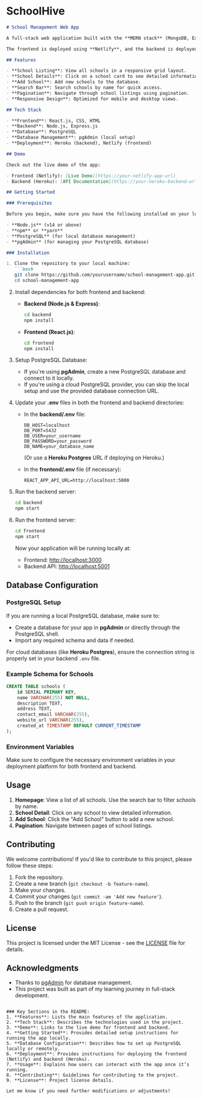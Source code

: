 # SchoolHive

```markdown
# School Management Web App

A full-stack web application built with the **MERN stack** (MongoDB, Express, React, Node.js) and **PostgreSQL** for managing school data. This app allows users to search, view details, and add schools. It also uses **pgAdmin** for local database management.

The frontend is deployed using **Netlify**, and the backend is deployed on **Heroku**.

## Features

- **School Listing**: View all schools in a responsive grid layout.
- **School Details**: Click on a school card to see detailed information.
- **Add School**: Add new schools to the database.
- **Search Bar**: Search schools by name for quick access.
- **Pagination**: Navigate through school listings using pagination.
- **Responsive Design**: Optimized for mobile and desktop views.

## Tech Stack

- **Frontend**: React.js, CSS, HTML
- **Backend**: Node.js, Express.js
- **Database**: PostgreSQL
- **Database Management**: pgAdmin (local setup)
- **Deployment**: Heroku (backend), Netlify (frontend)

## Demo

Check out the live demo of the app:

- Frontend (Netlify): [Live Demo](https://your-netlify-app-url)
- Backend (Heroku): [API Documentation](https://your-heroku-backend-url)

## Getting Started

### Prerequisites

Before you begin, make sure you have the following installed on your local machine:

- **Node.js** (v14 or above)
- **npm** or **yarn**
- **PostgreSQL** (for local database management)
- **pgAdmin** (for managing your PostgreSQL database)

### Installation

1. Clone the repository to your local machine:
   ```bash
   git clone https://github.com/yourusername/school-management-app.git
   cd school-management-app
   ```

2. Install dependencies for both frontend and backend:
   
   - **Backend (Node.js & Express)**:
     ```bash
     cd backend
     npm install
     ```

   - **Frontend (React.js)**:
     ```bash
     cd frontend
     npm install
     ```

3. Setup PostgreSQL Database:

   - If you're using **pgAdmin**, create a new PostgreSQL database and connect to it locally.
   - If you're using a cloud PostgreSQL provider, you can skip the local setup and use the provided database connection URL.

4. Update your **.env** files in both the frontend and backend directories:

   - In the **backend/.env** file:
     ```env
     DB_HOST=localhost
     DB_PORT=5432
     DB_USER=your_username
     DB_PASSWORD=your_password
     DB_NAME=your_database_name
     ```
     (Or use a **Heroku Postgres** URL if deploying on Heroku.)

   - In the **frontend/.env** file (if necessary):
     ```env
     REACT_APP_API_URL=http://localhost:5000
     ```

5. Run the backend server:

   ```bash
   cd backend
   npm start
   ```

6. Run the frontend server:

   ```bash
   cd frontend
   npm start
   ```

   Now your application will be running locally at:
   - Frontend: [http://localhost:3000](http://localhost:3000)
   - Backend API: [http://localhost:5001](http://localhost:5001)

## Database Configuration

### PostgreSQL Setup

If you are running a local PostgreSQL database, make sure to:

- Create a database for your app in **pgAdmin** or directly through the PostgreSQL shell.
- Import any required schema and data if needed.

For cloud databases (like **Heroku Postgres**), ensure the connection string is properly set in your backend `.env` file.

### Example Schema for Schools

```sql
CREATE TABLE schools (
    id SERIAL PRIMARY KEY,
    name VARCHAR(255) NOT NULL,
    description TEXT,
    address TEXT,
    contact_email VARCHAR(255),
    website_url VARCHAR(255),
    created_at TIMESTAMP DEFAULT CURRENT_TIMESTAMP
);
```


### Environment Variables

Make sure to configure the necessary environment variables in your deployment platform for both frontend and backend.

## Usage

1. **Homepage**: View a list of all schools. Use the search bar to filter schools by name.
2. **School Detail**: Click on any school to view detailed information.
3. **Add School**: Click the "Add School" button to add a new school.
4. **Pagination**: Navigate between pages of school listings.

## Contributing

We welcome contributions! If you'd like to contribute to this project, please follow these steps:

1. Fork the repository.
2. Create a new branch (`git checkout -b feature-name`).
3. Make your changes.
4. Commit your changes (`git commit -am 'Add new feature'`).
5. Push to the branch (`git push origin feature-name`).
6. Create a pull request.

## License

This project is licensed under the MIT License - see the [LICENSE](LICENSE) file for details.

## Acknowledgments

- Thanks to [pgAdmin](https://www.pgadmin.org/) for database management.
- This project was built as part of my learning journey in full-stack development.

```

### Key Sections in the README:
1. **Features**: Lists the main features of the application.
2. **Tech Stack**: Describes the technologies used in the project.
3. **Demo**: Links to the live demo for frontend and backend.
4. **Getting Started**: Provides detailed setup instructions for running the app locally.
5. **Database Configuration**: Describes how to set up PostgreSQL locally or remotely.
6. **Deployment**: Provides instructions for deploying the frontend (Netlify) and backend (Heroku).
7. **Usage**: Explains how users can interact with the app once it’s running.
8. **Contributing**: Guidelines for contributing to the project.
9. **License**: Project license details.

Let me know if you need further modifications or adjustments!

